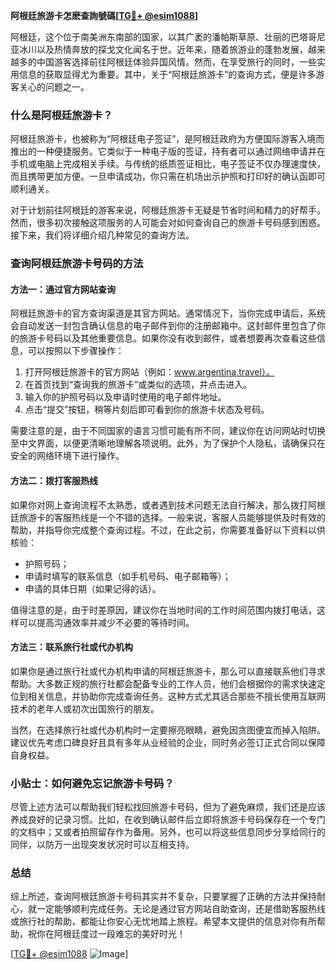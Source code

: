 **阿根廷旅游卡怎麽查詢號碼[[TG💪+ @esim1088](https://t.me/s/esim1088)]**

阿根廷，这个位于南美洲东南部的国家，以其广袤的潘帕斯草原、壮丽的巴塔哥尼亚冰川以及热情奔放的探戈文化闻名于世。近年来，随着旅游业的蓬勃发展，越来越多的中国游客选择前往阿根廷体验异国风情。然而，在享受旅行的同时，一些实用信息的获取显得尤为重要。其中，关于“阿根廷旅游卡”的查询方式，便是许多游客关心的问题之一。

### **什么是阿根廷旅游卡？**

阿根廷旅游卡，也被称为“阿根廷电子签证”，是阿根廷政府为方便国际游客入境而推出的一种便捷服务。它类似于一种电子版的签证，持有者可以通过网络申请并在手机或电脑上完成相关手续。与传统的纸质签证相比，电子签证不仅办理速度快，而且携带更加方便。一旦申请成功，你只需在机场出示护照和打印好的确认函即可顺利通关。

对于计划前往阿根廷的游客来说，阿根廷旅游卡无疑是节省时间和精力的好帮手。然而，很多初次接触这项服务的人可能会对如何查询自己的旅游卡号码感到困惑。接下来，我们将详细介绍几种常见的查询方法。

### **查询阿根廷旅游卡号码的方法**

#### **方法一：通过官方网站查询**
阿根廷旅游卡的官方查询渠道是其官方网站。通常情况下，当你完成申请后，系统会自动发送一封包含确认信息的电子邮件到你的注册邮箱中。这封邮件里包含了你的旅游卡号码以及其他重要信息。如果你没有收到邮件，或者想要再次查看这些信息，可以按照以下步骤操作：

1. 打开阿根廷旅游卡的官方网站（例如：www.argentina.travel）。
2. 在首页找到“查询我的旅游卡”或类似的选项，并点击进入。
3. 输入你的护照号码以及申请时使用的电子邮件地址。
4. 点击“提交”按钮，稍等片刻后即可看到你的旅游卡状态及号码。

需要注意的是，由于不同国家的语言习惯可能有所不同，建议你在访问网站时切换至中文界面，以便更清晰地理解各项说明。此外，为了保护个人隐私，请确保只在安全的网络环境下进行操作。

#### **方法二：拨打客服热线**
如果你对网上查询流程不太熟悉，或者遇到技术问题无法自行解决，那么拨打阿根廷旅游卡的客服热线是一个不错的选择。一般来说，客服人员能够提供及时有效的帮助，并指导你完成整个查询过程。不过，在此之前，你需要准备好以下资料以供核验：

- 护照号码；
- 申请时填写的联系信息（如手机号码、电子邮箱等）；
- 申请的具体日期（如果记得的话）。

值得注意的是，由于时差原因，建议你在当地时间的工作时间范围内拨打电话，这样可以提高沟通效率并减少不必要的等待时间。

#### **方法三：联系旅行社或代办机构**
如果你是通过旅行社或代办机构申请的阿根廷旅游卡，那么可以直接联系他们寻求帮助。大多数正规的旅行社都会配备专业的工作人员，他们会根据你的需求快速定位到相关信息，并协助你完成查询任务。这种方式尤其适合那些不擅长使用互联网技术的老年人或初次出国旅行的朋友。

当然，在选择旅行社或代办机构时一定要擦亮眼睛，避免因贪图便宜而掉入陷阱。建议优先考虑口碑良好且具有多年从业经验的企业，同时务必签订正式合同以保障自身权益。

### **小贴士：如何避免忘记旅游卡号码？**

尽管上述方法可以帮助我们轻松找回旅游卡号码，但为了避免麻烦，我们还是应该养成良好的记录习惯。比如，在收到确认邮件后立即将旅游卡号码保存在一个专门的文档中；又或者拍照留存作为备用。另外，也可以将这些信息同步分享给同行的同伴，以防万一出现突发状况时可以互相支持。

### **总结**

综上所述，查询阿根廷旅游卡号码其实并不复杂，只要掌握了正确的方法并保持耐心，就一定能够顺利完成任务。无论是通过官方网站自助查询，还是借助客服热线或旅行社的帮助，都能让你安心无忧地踏上旅程。希望本文提供的信息对你有所帮助，祝你在阿根廷度过一段难忘的美好时光！

[[TG💪+ @esim1088](https://t.me/s/esim1088) ![Image](https://i.postimg.cc/4NQfJmqS/Snipaste-2025-05-13-00-14-12.png)]